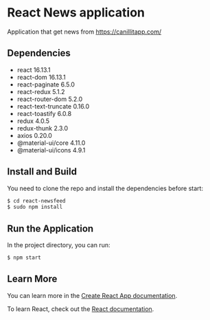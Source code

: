 # React News application

Application that get news from https://canillitapp.com/  

## Dependencies

- react 16.13.1
- react-dom 16.13.1
- react-paginate 6.5.0
- react-redux 5.1.2
- react-router-dom 5.2.0
- react-text-truncate 0.16.0
- react-toastify 6.0.8
- redux 4.0.5
- redux-thunk 2.3.0
- axios 0.20.0
- @material-ui/core 4.11.0
- @material-ui/icons 4.9.1

## Install and Build

You need to clone the repo and install the dependencies before start:

```sh
$ cd react-newsfeed
$ sudo npm install
```
## Run the Application

In the project directory, you can run:

```sh
$ npm start
```

<!--You can see the application running here:  -->

<!--https://joelias71.github.io/react-newsfeed-->

## Learn More

You can learn more in the [Create React App documentation](https://facebook.github.io/create-react-app/docs/getting-started).

To learn React, check out the [React documentation](https://reactjs.org/).
